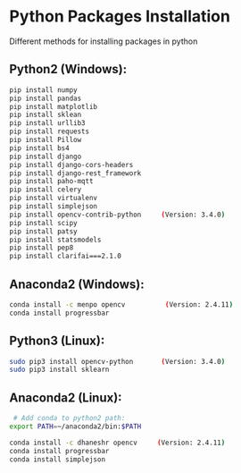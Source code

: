 # Python Packages Installation
Different methods for installing packages in python

## Python2 (Windows):
 ```bash
 pip install numpy 
 pip install pandas 
 pip install matplotlib 
 pip install sklean 
 pip install urllib3 
 pip install requests 
 pip install Pillow 
 pip install bs4 
 pip install django 
 pip install django-cors-headers 
 pip install django-rest_framework 
 pip install paho-mqtt 
 pip install celery 
 pip install virtualenv 
 pip install simplejson
 pip install opencv-contrib-python     (Version: 3.4.0)
 pip install scipy
 pip install patsy
 pip install statsmodels
 pip install pep8
 pip install clarifai===2.1.0
 ```
 
 ## Anaconda2 (Windows):
 ```bash
conda install -c menpo opencv          (Version: 2.4.11)
conda install progressbar
```

## Python3 (Linux):
 ```bash
 sudo pip3 install opencv-python       (Version: 3.4.0)
 sudo pip3 install sklearn
 ```

## Anaconda2 (Linux):
```bash
 # Add conda to python2 path:
export PATH=~/anaconda2/bin:$PATH

conda install -c dhaneshr opencv     (Version: 2.4.11)
conda install progressbar
conda install simplejson
```

 
